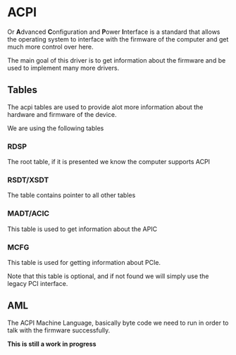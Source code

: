 # ACPI

Or **A**dvanced **C**onfiguration and **P**ower **I**nterface is a standard that allows the operating system to 
interface with the firmware of the computer and get much more control over here.

The main goal of this driver is to get information about the firmware and be used to implement many more drivers.

## Tables
The acpi tables are used to provide alot more information about the hardware and firmware of the device.

We are using the following tables

### RDSP
The root table, if it is presented we know the computer supports ACPI

###  RSDT/XSDT
The table contains pointer to all other tables

### MADT/ACIC
This table is used to get information about the APIC

### MCFG
This table is used for getting information about PCIe. 

Note that this table is optional, and if not found we will simply use the legacy PCI interface.

## AML
The ACPI Machine Language, basically byte code we need to run in order to talk with the firmware successfully.

**This is still a work in progress**